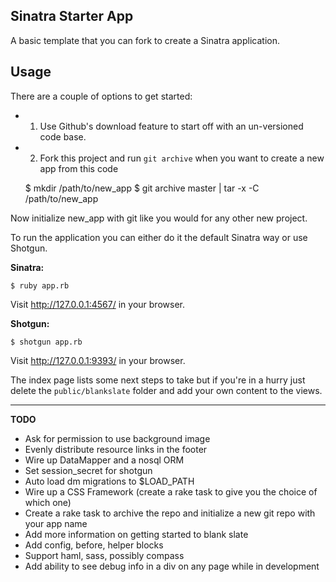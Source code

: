 Sinatra Starter App
-------------------

A basic template that you can fork to create a Sinatra application.

Usage
-----

There are a couple of options to get started:

* 1. Use Github's download feature to start off with an un-versioned code base.
* 2. Fork this project and run `git archive` when you want to create a new app from this code

    $ mkdir /path/to/new_app
    $ git archive master | tar -x -C /path/to/new_app

Now initialize new_app with git like you would for any other new project.

To run the application you can either do it the default Sinatra way or use Shotgun.

**Sinatra:**

    $ ruby app.rb

Visit http://127.0.0.1:4567/ in your browser.

**Shotgun:**

    $ shotgun app.rb

Visit http://127.0.0.1:9393/ in your browser.

The index page lists some next steps to take but if you're in a hurry just delete the `public/blankslate` folder and add your own content to the views.

----

**TODO**

* Ask for permission to use background image
* Evenly distribute resource links in the footer
* Wire up DataMapper and a nosql ORM
* Set session_secret for shotgun
* Auto load dm migrations to $LOAD_PATH
* Wire up a CSS Framework (create a rake task to give you the choice of which one)
* Create a rake task to archive the repo and initialize a new git repo with your app name
* Add more information on getting started to blank slate
* Add config, before, helper blocks
* Support haml, sass, possibly compass
* Add ability to see debug info in a div on any page while in development